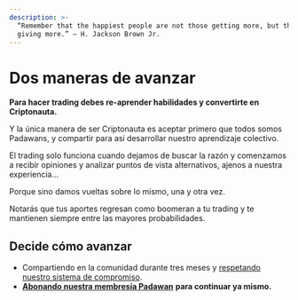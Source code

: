```yaml
---
description: >-
  “Remember that the happiest people are not those getting more, but those
  giving more.” – H. Jackson Brown Jr.
---
```


# Dos maneras de avanzar

**Para hacer trading debes re-aprender habilidades y convertirte en Criptonauta.**

Y la única manera de ser Criptonauta es aceptar primero que todos somos Padawans, y compartir para así desarrollar nuestro aprendizaje colectivo.

El trading solo funciona cuando dejamos de buscar la razón y comenzamos a recibir opiniones y analizar puntos de vista alternativos, ajenos a nuestra experiencia...

Porque sino damos vueltas sobre lo mismo, una y otra vez.

Notarás que tus aportes regresan como boomeran a tu trading y te mantienen siempre entre las mayores probabilidades.

## Decide cómo avanzar

* Compartiendo en la comunidad durante tres meses y [respetando nuestro sistema de compromiso](https://comunidad.criptonautas.com.ar/t/importante-categorias-de-usuarios-en-criptonautas/64).
* [**Abonando nuestra membresía Padawan**](https://criptonautas.co/membresia) **para continuar ya mismo.**
